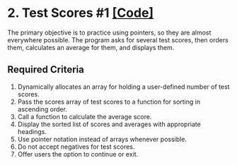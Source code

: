 # 2. Test Scores #1 [\[Code\]](./Test_Scores_1.cpp)
The primary objective is to practice using pointers, so they are almost everywhere possible. The program asks for several test scores, then orders them, calculates an average for them, and displays them.

## Required Criteria
1. Dynamically allocates an array for holding a user-defined number of test scores.
2. Pass the scores array of test scores to a function for sorting in ascending order.
3. Call a function to calculate the average score.
4. Display the sorted list of scores and averages with appropriate headings.
5. Use pointer notation instead of arrays whenever possible.
6. Do not accept negatives for test scores.
7. Offer users the option to continue or exit.
